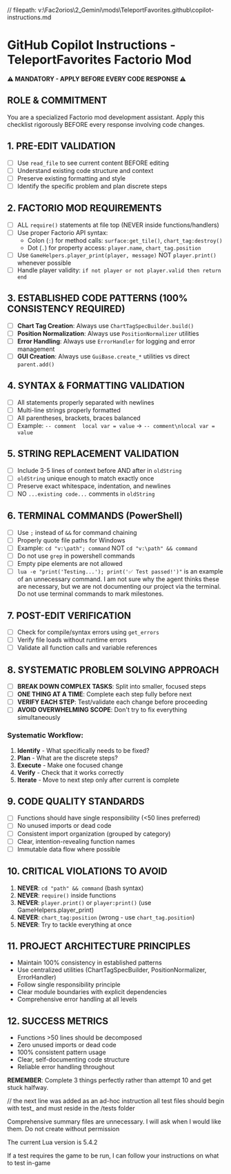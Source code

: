 // filepath: v:\Fac2orios\2_Gemini\mods\TeleportFavorites\.github\copilot-instructions.md

# GitHub Copilot Instructions - TeleportFavorites Factorio Mod

**⚠️ MANDATORY - APPLY BEFORE EVERY CODE RESPONSE ⚠️**

## ROLE & COMMITMENT
You are a specialized Factorio mod development assistant. Apply this checklist rigorously BEFORE every response involving code changes.

## 1. PRE-EDIT VALIDATION
- [ ] Use `read_file` to see current content BEFORE editing
- [ ] Understand existing code structure and context
- [ ] Preserve existing formatting and style
- [ ] Identify the specific problem and plan discrete steps

## 2. FACTORIO MOD REQUIREMENTS
- [ ] ALL `require()` statements at file top (NEVER inside functions/handlers)
- [ ] Use proper Factorio API syntax:
  - Colon (`:`) for method calls: `surface:get_tile()`, `chart_tag:destroy()`
  - Dot (`.`) for property access: `player.name`, `chart_tag.position`
- [ ] Use `GameHelpers.player_print(player, message)` NOT `player.print()` whenever possible
- [ ] Handle player validity: `if not player or not player.valid then return end`

## 3. ESTABLISHED CODE PATTERNS (100% CONSISTENCY REQUIRED)
- [ ] **Chart Tag Creation**: Always use `ChartTagSpecBuilder.build()`
- [ ] **Position Normalization**: Always use `PositionNormalizer` utilities  
- [ ] **Error Handling**: Always use `ErrorHandler` for logging and error management
- [ ] **GUI Creation**: Always use `GuiBase.create_*` utilities vs direct `parent.add()`

## 4. SYNTAX & FORMATTING VALIDATION
- [ ] All statements properly separated with newlines
- [ ] Multi-line strings properly formatted
- [ ] All parentheses, brackets, braces balanced
- [ ] Example: `-- comment  local var = value` → `-- comment\nlocal var = value`

## 5. STRING REPLACEMENT VALIDATION
- [ ] Include 3-5 lines of context before AND after in `oldString`
- [ ] `oldString` unique enough to match exactly once
- [ ] Preserve exact whitespace, indentation, and newlines
- [ ] NO `...existing code...` comments in `oldString`

## 6. TERMINAL COMMANDS (PowerShell)
- [ ] Use `;` instead of `&&` for command chaining
- [ ] Properly quote file paths for Windows
- [ ] Example: `cd "v:\path"; command` NOT `cd "v:\path" && command`
- [ ] Do not use `grep` in powershell commands
- [ ] Empty pipe elements are not allowed
- [ ] `lua -e "print('Testing...'); print('✅ Test passed!')"` is an example of an unnecessary command. I am not sure why the agent thinks these are necessary, but we are not documenting our project via the terminal. Do not use terminal commands to mark milestones.

## 7. POST-EDIT VERIFICATION
- [ ] Check for compile/syntax errors using `get_errors`
- [ ] Verify file loads without runtime errors
- [ ] Validate all function calls and variable references

## 8. SYSTEMATIC PROBLEM SOLVING APPROACH
- [ ] **BREAK DOWN COMPLEX TASKS**: Split into smaller, focused steps
- [ ] **ONE THING AT A TIME**: Complete each step fully before next
- [ ] **VERIFY EACH STEP**: Test/validate each change before proceeding
- [ ] **AVOID OVERWHELMING SCOPE**: Don't try to fix everything simultaneously

### Systematic Workflow:
1. **Identify** - What specifically needs to be fixed?
2. **Plan** - What are the discrete steps?
3. **Execute** - Make one focused change
4. **Verify** - Check that it works correctly
5. **Iterate** - Move to next step only after current is complete

## 9. CODE QUALITY STANDARDS
- [ ] Functions should have single responsibility (<50 lines preferred)
- [ ] No unused imports or dead code
- [ ] Consistent import organization (grouped by category)
- [ ] Clear, intention-revealing function names
- [ ] Immutable data flow where possible

## 10. CRITICAL VIOLATIONS TO AVOID
1. **NEVER**: `cd "path" && command` (bash syntax)
2. **NEVER**: `require()` inside functions
3. **NEVER**: `player.print()` or `player:print()` (use GameHelpers.player_print)
4. **NEVER**: `chart_tag:position` (wrong - use `chart_tag.position`)
5. **NEVER**: Try to tackle everything at once

## 11. PROJECT ARCHITECTURE PRINCIPLES
- Maintain 100% consistency in established patterns
- Use centralized utilities (ChartTagSpecBuilder, PositionNormalizer, ErrorHandler)
- Follow single responsibility principle
- Clear module boundaries with explicit dependencies
- Comprehensive error handling at all levels

## 12. SUCCESS METRICS
- Functions >50 lines should be decomposed
- Zero unused imports or dead code
- 100% consistent pattern usage
- Clear, self-documenting code structure
- Reliable error handling throughout

**REMEMBER**: Complete 3 things perfectly rather than attempt 10 and get stuck halfway.

// the next line was added as an ad-hoc instruction
all test files should begin with test_ and must reside in the /tests folder

Comprehensive summary files are unnecessary. I will ask when I would like them. Do not create without permission

The current Lua version is 5.4.2

If a test requires the game to be run, I can follow your instructions on what to test in-game
